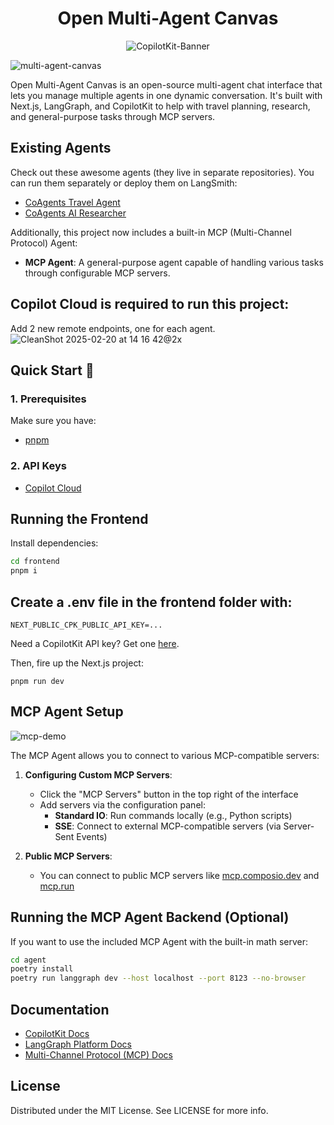 

<div align="center">

# Open Multi-Agent Canvas
   
![CopilotKit-Banner](https://github.com/user-attachments/assets/8167c845-0381-45d9-ad1c-83f995d48290)
</div>


![multi-agent-canvas](https://github.com/user-attachments/assets/5953a5a6-5686-4722-9477-5279b67b3dba)




Open Multi-Agent Canvas is an open-source multi-agent chat interface that lets you manage multiple agents in one dynamic conversation. It's built with Next.js, LangGraph, and CopilotKit to help with travel planning, research, and general-purpose tasks through MCP servers.

## Existing Agents

Check out these awesome agents (they live in separate repositories). You can run them separately or deploy them on LangSmith:
- [CoAgents Travel Agent](https://github.com/CopilotKit/CopilotKit/tree/main/examples/coagents-travel/agent)
- [CoAgents AI Researcher](https://github.com/CopilotKit/CopilotKit/tree/main/examples/coagents-ai-researcher/agent)

Additionally, this project now includes a built-in MCP (Multi-Channel Protocol) Agent:
- **MCP Agent**: A general-purpose agent capable of handling various tasks through configurable MCP servers.

## Copilot Cloud is required to run this project: 

Add 2 new remote endpoints, one for each agent.
![CleanShot 2025-02-20 at 14 16 42@2x](https://github.com/user-attachments/assets/da415736-c862-481f-b9c2-2ca63297ac5d)

## Quick Start 🚀

### 1. Prerequisites
Make sure you have:
- [pnpm](https://pnpm.io/installation)

### 2. API Keys
- [Copilot Cloud](https://cloud.copilotkit.ai)

## Running the Frontend

Install dependencies:

```sh
cd frontend
pnpm i
```

## Create a .env file in the frontend folder with:
```
NEXT_PUBLIC_CPK_PUBLIC_API_KEY=...
```

Need a CopilotKit API key? Get one [here](https://cloud.copilotkit.ai/).

Then, fire up the Next.js project:

```
pnpm run dev
```

## MCP Agent Setup

![mcp-demo](./agent/demo/mcp-demo.gif)

The MCP Agent allows you to connect to various MCP-compatible servers:

1. **Configuring Custom MCP Servers**:
   - Click the "MCP Servers" button in the top right of the interface
   - Add servers via the configuration panel:
     - **Standard IO**: Run commands locally (e.g., Python scripts)
     - **SSE**: Connect to external MCP-compatible servers (via Server-Sent Events)

2. **Public MCP Servers**:
   - You can connect to public MCP servers like [mcp.composio.dev](https://mcp.composio.dev/) and [mcp.run](https://www.mcp.run/)

## Running the MCP Agent Backend (Optional)

If you want to use the included MCP Agent with the built-in math server:

```sh
cd agent
poetry install
poetry run langgraph dev --host localhost --port 8123 --no-browser
```

## Documentation 
- [CopilotKit Docs](https://docs.copilotkit.ai/coagents)
- [LangGraph Platform Docs](https://langchain-ai.github.io/langgraph/cloud/deployment/cloud/)
- [Multi-Channel Protocol (MCP) Docs](https://github.com/langchain-ai/langgraph/tree/main/examples/mcp)

## License
Distributed under the MIT License. See LICENSE for more info.
